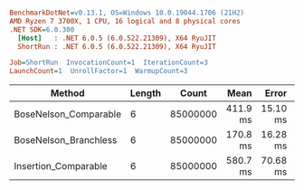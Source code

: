 ``` ini

BenchmarkDotNet=v0.13.1, OS=Windows 10.0.19044.1706 (21H2)
AMD Ryzen 7 3700X, 1 CPU, 16 logical and 8 physical cores
.NET SDK=6.0.300
  [Host]   : .NET 6.0.5 (6.0.522.21309), X64 RyuJIT
  ShortRun : .NET 6.0.5 (6.0.522.21309), X64 RyuJIT

Job=ShortRun  InvocationCount=1  IterationCount=3  
LaunchCount=1  UnrollFactor=1  WarmupCount=3  

```
|                Method | Length |    Count |     Mean |    Error |  StdDev |
|---------------------- |------- |--------- |---------:|---------:|--------:|
| BoseNelson_Comparable |      6 | 85000000 | 411.9 ms | 15.10 ms | 0.83 ms |
| BoseNelson_Branchless |      6 | 85000000 | 170.8 ms | 16.28 ms | 0.89 ms |
|  Insertion_Comparable |      6 | 85000000 | 580.7 ms | 70.68 ms | 3.87 ms |
